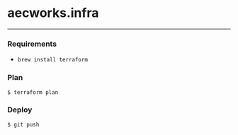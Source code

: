 # aecworks.infra
---


### Requirements

* `brew install terraform`


### Plan

```
$ terraform plan
```

### Deploy

```
$ git push
```
